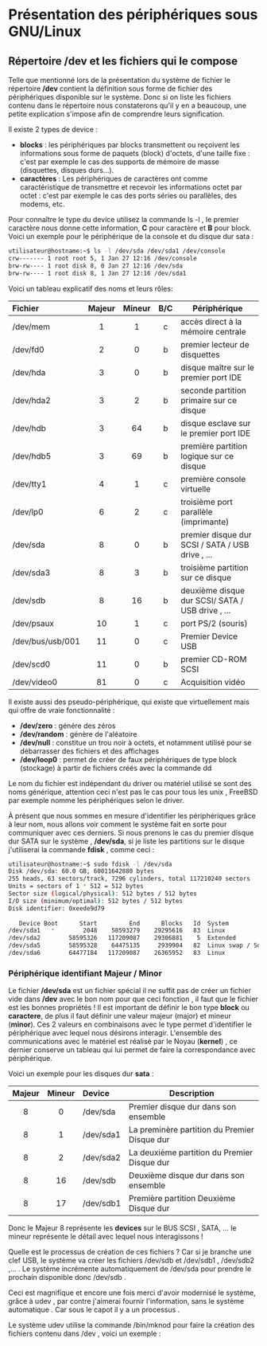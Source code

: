 # Présentation des périphériques sous GNU/Linux

## Répertoire /dev  et les fichiers qui le compose

Telle que mentionné lors de la présentation du système de fichier le répertoire **/dev** contient la définition sous forme de fichier des périphériques disponible sur le système. Donc si on liste les fichiers contenu dans le répertoire nous constaterons qu'il y en a beaucoup, une petite explication s'impose afin de comprendre leurs signification.

Il existe 2 types de device :

* **blocks** : les périphériques par blocks transmettent ou reçoivent les informations sous forme de paquets (block) d'octets, d'une taille fixe : c'est par exemple le cas des supports de mémoire de masse (disquettes, disques durs...).
* **caractères** : Les périphériques de caractères ont comme caractéristique de transmettre et recevoir les informations octet par octet : c'est par exemple le cas des ports séries ou parallèles, des modems, etc.

Pour connaître le type du device utilisez la commande ls -l , le premier caractère nous donne cette information, **C** pour caractère et **B** pour block. Voici un exemple pour le périphérique de la console et du disque dur sata :

```bash
utilisateur@hostname:~$ ls -l /dev/sda /dev/sda1 /dev/console  
crw------- 1 root root 5, 1 Jan 27 12:16 /dev/console
brw-rw---- 1 root disk 8, 0 Jan 27 12:16 /dev/sda
brw-rw---- 1 root disk 8, 1 Jan 27 12:16 /dev/sda1
```

Voici un tableau explicatif des noms et leurs rôles:

| Fichier     | Majeur | Mineur | B/C |	Périphérique                        |
|:----------- |:------:|:------:|:---:|-------------------------------------|
|/dev/mem |	1 |	1 |	c |	accès direct à la mémoire centrale|
|/dev/fd0 |	2 |	0 |	b |	premier lecteur de disquettes|
|/dev/hda |	3 |	0 |	b |	disque maître sur le premier port IDE|
|/dev/hda2 |	3 |	2 |	b |	seconde partition primaire sur ce disque|
|/dev/hdb |	3 |	64 |	b |	disque esclave sur le premier port IDE|
|/dev/hdb5 |	3 |	69 |	b |	première partition logique sur ce disque|
|/dev/tty1 |	4 |	1 |	c |	première console virtuelle|
|/dev/lp0 |	6 |	2 |	c |	troisième port parallèle (imprimante)|
|/dev/sda |	8 |	0 |	b |	premier disque dur SCSI / SATA / USB drive , ...|
|/dev/sda3 |	8 |	3 |	b |	troisième partition sur ce disque|
|/dev/sdb |	8 |	16 |	b |	deuxième disque dur SCSI/ SATA / USB drive , ...|
|/dev/psaux |	10 |	1 |	c |	port PS/2 (souris)|
|/dev/bus/usb/001 |	11 |	0 |	c |	Premier Device USB|
|/dev/scd0 |	11 |	0 |	b |	premier CD-ROM SCSI|
|/dev/video0 |	81 |	0 |	c |	Acquisition vidéo|

Il existe aussi des pseudo-périphérique, qui existe que virtuellement mais qui offre de vraie fonctionnalité :

* **/dev/zero** : génére des zéros
* **/dev/random** : génère de l'aléatoire
* **/dev/null** : constitue un trou noir à octets, et notamment utilisé pour se débarrasser des fichiers et des affichages
* **/dev/loop0** : permet de créer de faux périphériques de type block (stockage) à partir de fichiers créés avec la commande dd

Le nom du fichier est indépendant du driver ou matériel utilisé se sont des noms générique, attention ceci n'est pas le cas pour tous les unix , FreeBSD par exemple nomme les périphériques selon le driver.

À présent que nous sommes en mesure d'identifier les périphériques grâce à leur nom, nous allons voir comment le système fait en sorte pour communiquer avec ces derniers. Si nous prenons le cas du premier disque dur SATA sur le système , **/dev/sda**, si je liste les partitions sur le disque j'utiliserai la commande **fdisk** , comme ceci :

```bash
utilisateur@hostname:~$ sudo fdisk -l /dev/sda 
Disk /dev/sda: 60.0 GB, 60011642880 bytes
255 heads, 63 sectors/track, 7296 cylinders, total 117210240 sectors
Units = sectors of 1 * 512 = 512 bytes
Sector size (logical/physical): 512 bytes / 512 bytes
I/O size (minimum/optimal): 512 bytes / 512 bytes
Disk identifier: 0xeede9d79
 
   Device Boot      Start         End      Blocks   Id  System
/dev/sda1   *        2048    58593279    29295616   83  Linux
/dev/sda2        58595326   117209087    29306881    5  Extended
/dev/sda5        58595328    64475135     2939904   82  Linux swap / Solaris
/dev/sda6        64477184   117209087    26365952   83  Linux
```

### Périphérique identifiant  Majeur / Minor

Le fichier **/dev/sda** est un fichier spécial il ne suffit pas de créer un fichier vide dans **/dev** avec le bon nom pour que ceci fonction , il faut que le fichier est les bonnes propriétés ! Il est important de définir le bon type **block** ou **caractere**, de plus il faut définir une valeur majeur (major) et mineur (__minor__). Ces 2 valeurs en combinaisons  avec le type permet d'identifier le périphérique avec lequel nous désirons interagir. L'ensemble des communications avec le matériel est réalisé par le Noyau (**kernel**) , ce dernier conserve un tableau qui lui permet de faire la correspondance avec périphérique.

Voici un exemple pour les disques dur __sata__ :

| Majeur | 	Mineur | Device     | 	Description 						|
|:------:|:-------:|:---------- |---------------------------------------|
|8 |	0 | 	  /dev/sda |  	 Premier disque dur dans son ensemble |
|8 | 	1 |	  /dev/sda1    | La preminère partition du Premier Disque dur |
|8 | 	2 |	  /dev/sda2    |	 La deuxième partition du Premier Disque dur|
|8 |	16| 	  /dev/sdb |	 Deuxième disque dur dans son ensemble|
|8 |	17| 	  /dev/sdb1| 	 Première partition Deuxième Disque dur|

Donc le Majeur 8 représente les __devices__ sur le BUS SCSI , SATA, ... le mineur représente le détail avec lequel  nous interagissons !

Quelle est le processus de création de ces fichiers ? Car si je branche une clef USB, le système va créer les fichiers  /dev/sdb et /dev/sdb1 , /dev/sdb2 ,... . Le système incrémente automatiquement  de /dev/sda pour prendre le prochain disponible donc /dev/sdb .

Ceci est magnifique et encore une fois merci d'avoir modernisé le système, grâce à udev , par contre j'aimerai fournir l'information, sans le système automatique . Car sous le capot il y a un processus .

Le système udev utilise la commande /bin/mknod pour faire la création des fichiers contenu dans /dev , voici un exemple :

